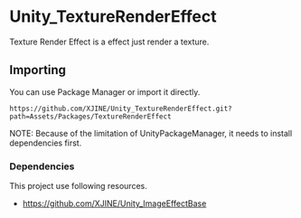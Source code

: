 # Unity_TextureRenderEffect

Texture Render Effect is a effect just render a texture.

## Importing

You can use Package Manager or import it directly.

```
https://github.com/XJINE/Unity_TextureRenderEffect.git?path=Assets/Packages/TextureRenderEffect
```

NOTE: Because of the limitation of UnityPackageManager, it needs to install dependencies first.

### Dependencies

This project use following resources.

- https://github.com/XJINE/Unity_ImageEffectBase